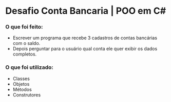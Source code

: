 # Desafio Conta Bancaria | POO em C#

### O que foi feito:

* Escrever um programa que recebe 3 cadastros de contas bancárias com o saldo.
* Depois perguntar para o usuário qual conta ele quer exibir os dados completos.

### O que foi utilizado:

* Classes
* Objetos
* Métodos
* Construtores
